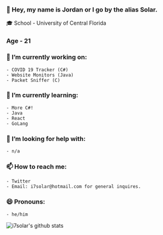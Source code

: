 ### 👋 Hey, my name is Jordan or I go by the alias Solar.

🎓 School - University of Central Florida
### Age - 21

### 🔭 I’m currently working on:
    - COVID 19 Tracker (C#)
    - Website Monitors (Java)
    - Packet Sniffer (C)

### 🌱 I’m currently learning:
    - More C#!
    - Java
    - React
    - GoLang
    
### 🤔 I’m looking for help with:
    - n/a

### 📫 How to reach me:
    - Twitter
    - Email: i7solar@hotmail.com for general inquires.

### 😄 Pronouns:
    - he/him

![i7solar's github stats](https://github-readme-stats.vercel.app/api?username=i7solar&count_private=true&theme=radical)

